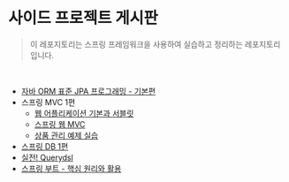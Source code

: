 # 사이드 프로젝트 게시판 

> 이 레포지토리는 스프링 프레임워크을 사용하여  실습하고 정리하는 레포지토리 입니다.

<br/>

- [자바 ORM 표준 JPA 프로그래밍 - 기본편](./jpa-ex1)
- 스프링 MVC 1편
  - [웹 어플리케이션 기본과 서블릿](./mvc1)
  - [스프링 웹 MVC](./mvc1-2)
  - [상품 관리 예제 실습](./mvc1-3)
- [스프링 DB 1편](./spring-db1)
- [실전! Querydsl](./querydsl)
- [스프링 부트 - 핵심 원리와 활용](./springboot)
